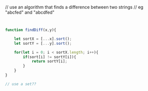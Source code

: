 // use an algorithm that finds a difference between two strings
// eg "abcfed" and "abcdfed"

```Javascript


function findDiff(x,y){

    let sortX = [...x].sort();
    let sortY = [...y].sort();

    for(let i = 0; i < sortX.length; i++){
        if(sort[i] != sortY[i]){
            return sortY[i];
        }
    }
}

// use a set??
```
